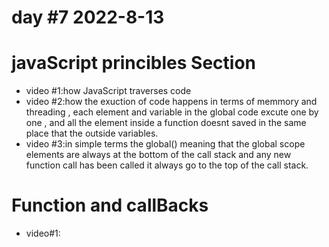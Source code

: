 # day #7 2022-8-13

# javaScript princibles Section
- video #1:how JavaScript traverses code
- video #2:how the exuction of code happens in terms of memmory and threading , each element and variable in the global code excute one by one , and all the element inside a function doesnt saved in the same place that the outside variables.
- video #3:in simple terms the global() meaning that the global scope elements are always at the bottom of the call stack and any new function call has been called it always go to the top of the call stack.

# Function and callBacks
- video#1:
